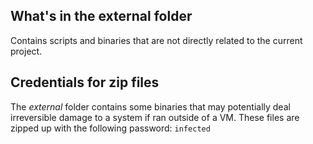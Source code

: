 ## What's in the external folder
Contains scripts and binaries that are not directly related to the current project.

## Credentials for zip files
The *external* folder contains some binaries that may potentially deal irreversible damage to a system if ran outside of a VM. These files are zipped up with the following password: `infected`